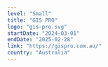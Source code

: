 ```yaml
---
level: "Small"
title: "GIS PRO"
logo: "gis-pro.svg"
startDate: "2024-03-01"
endDate: "2025-02-28"
link: "https://gispro.com.au/"
country: "Australia"
---
```

